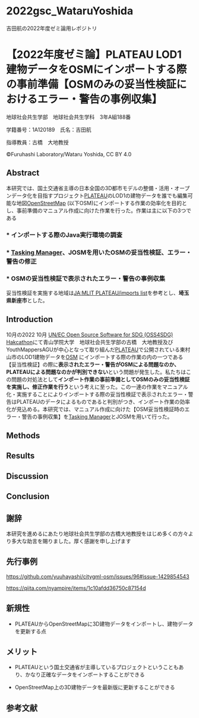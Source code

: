 # 2022gsc_WataruYoshida
吉田航の2022年度ゼミ論用レポジトリ
# 【2022年度ゼミ論】PLATEAU LOD1 建物データをOSMにインポートする際の事前準備【OSMのみの妥当性検証におけるエラー・警告の事例収集】
地球社会共生学部　地球社会共生学科　3年A組188番

学籍番号：1A120189　氏名：吉田航

指導教員：古橋　大地教授

©Furuhashi Laboratory/Wataru Yoshida, CC BY 4.0

## Abstract

本研究では、国土交通省主導の日本全国の3D都市モデルの整備・活用・オープンデータ化を目指すプロジェクト[PLATEAU](https://www.mlit.go.jp/plateau/)のLOD1の建物データを誰でも編集可能な地図[OpenStreetMap](https://www.openstreetmap.org/#map=15/35.7449/139.4576) (以下OSM)にインポートする作業の効率化を目的とし、事前準備のマニュアル作成に向けた作業を行った。作業は主に以下の3つである
### * インポートする際のJava実行環境の調査
### * [Tasking Manager](https://tasks.teachosm.org/projects/1499/tasks/?page=1)、JOSMを用いたOSMの妥当性検証、エラー・警告の修正
### * OSMの妥当性検証で表示されたエラー・警告の事例収集
妥当性検証を実施する地域は[JA:MLIT PLATEAU/imports list](https://wiki.openstreetmap.org/wiki/JA:MLIT_PLATEAU/imports_list)を参考とし、**埼玉県新座市**とした。

## Introduction
10月の2022 10月 [UN/EC Open Source Software for SDG (OSS4SDG) Hakcathon](https://github.com/furuhashilab/README/issues/33#issuecomment-1281762516)にて青山学院大学　地球社会共生学部の古橋　大地教授及びYouthMappersAGUが中心となって取り組んだ[PLATEAU](https://www.mlit.go.jp/plateau/)で公開されている東村山市のLOD1建物データを[OSM](https://www.openstreetmap.org/#map=15/35.7449/139.4576) にインポートする際の作業の内の一つである【妥当性検証】の際に**表示されたエラー・警告がOSMによる問題なのか、PLATEAUによる問題なのかが判別できない**という問題が発生した。私たちはこの問題の対処法として**インポート作業の事前準備としてOSMのみの妥当性検証を実施し、修正作業を行う**という考えに至った。この一連の作業をマニュアル化・実施することによりインポートする際の妥当性検証で表示されたエラー・警告はPLATEAUのデータによるものであると判別がつき、インポート作業の効率化が見込める。本研究では、マニュアル作成に向けた【OSM妥当性検証時のエラー・警告の事例収集】を[Tasking Manager](https://tasks.teachosm.org/projects/1499/tasks/?page=1)とJOSMを用いて行った。

## Methods

## Results


## Discussion


## Conclusion


## 謝辞
本研究を進めるにあたり地球社会共生学部の古橋大地教授をはじめ多くの方々より多大な助言を賜りました。厚く感謝を申し上げます

## 先行事例

https://github.com/yuuhayashi/citygml-osm/issues/96#issue-1429854543

https://qiita.com/nyampire/items/1c10afdd36750c87154d 


## 新規性
* PLATEAUからOpenStreetMapに3D建物データをインポートし、建物データを更新する点


## メリット
* PLATEAUという国土交通省が主導しているプロジェクトということもあり、かなり正確なデータをインポートすることができる

* OpenStreetMap上の3D建物データを最新版に更新することができる


## 参考文献
